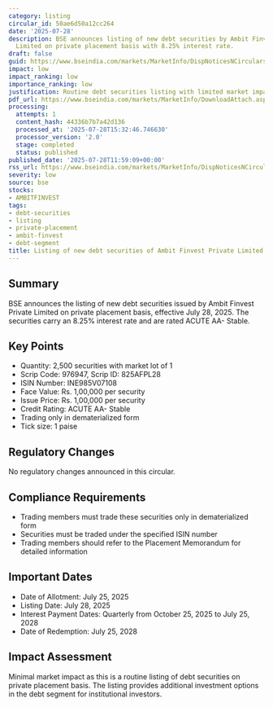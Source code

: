 ```yaml
---
category: listing
circular_id: 50ae6d50a12cc264
date: '2025-07-28'
description: BSE announces listing of new debt securities by Ambit Finvest Private
  Limited on private placement basis with 8.25% interest rate.
draft: false
guid: https://www.bseindia.com/markets/MarketInfo/DispNoticesNCirculars.aspx?Noticeid={DC16EF35-F91A-475E-9160-F23AA5620CEC}&noticeno=20250728-31&dt=07/28/2025&icount=31&totcount=66&flag=0
impact: low
impact_ranking: low
importance_ranking: low
justification: Routine debt securities listing with limited market impact
pdf_url: https://www.bseindia.com/markets/MarketInfo/DownloadAttach.aspx?id=20250728-31&attachedId=
processing:
  attempts: 1
  content_hash: 44336b7b7a42d136
  processed_at: '2025-07-28T15:32:46.746630'
  processor_version: '2.0'
  stage: completed
  status: published
published_date: '2025-07-28T11:59:09+00:00'
rss_url: https://www.bseindia.com/markets/MarketInfo/DispNoticesNCirculars.aspx?Noticeid={DC16EF35-F91A-475E-9160-F23AA5620CEC}&noticeno=20250728-31&dt=07/28/2025&icount=31&totcount=66&flag=0
severity: low
source: bse
stocks:
- AMBITFINVEST
tags:
- debt-securities
- listing
- private-placement
- ambit-finvest
- debt-segment
title: Listing of new debt securities of Ambit Finvest Private Limited
---
```


## Summary

BSE announces the listing of new debt securities issued by Ambit Finvest Private Limited on private placement basis, effective July 28, 2025. The securities carry an 8.25% interest rate and are rated ACUTE AA- Stable.

## Key Points

- Quantity: 2,500 securities with market lot of 1
- Scrip Code: 976947, Scrip ID: 825AFPL28
- ISIN Number: INE985V07108
- Face Value: Rs. 1,00,000 per security
- Issue Price: Rs. 1,00,000 per security
- Credit Rating: ACUTE AA- Stable
- Trading only in dematerialized form
- Tick size: 1 paise

## Regulatory Changes

No regulatory changes announced in this circular.

## Compliance Requirements

- Trading members must trade these securities only in dematerialized form
- Securities must be traded under the specified ISIN number
- Trading members should refer to the Placement Memorandum for detailed information

## Important Dates

- Date of Allotment: July 25, 2025
- Listing Date: July 28, 2025
- Interest Payment Dates: Quarterly from October 25, 2025 to July 25, 2028
- Date of Redemption: July 25, 2028

## Impact Assessment

Minimal market impact as this is a routine listing of debt securities on private placement basis. The listing provides additional investment options in the debt segment for institutional investors.